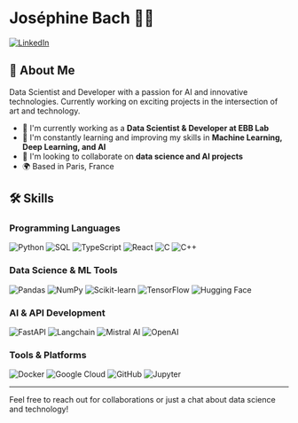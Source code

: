 # Joséphine Bach 👩‍💻

[![LinkedIn](https://img.shields.io/badge/-LinkedIn-0077B5?style=flat-square&logo=linkedin&logoColor=white)](https://www.linkedin.com/in/josephine-bach)

## 🚀 About Me

Data Scientist and Developer with a passion for AI and innovative technologies. Currently working on exciting projects in the intersection of art and technology.

- 🔭 I'm currently working as a **Data Scientist & Developer at EBB Lab**
- 🌱 I'm constantly learning and improving my skills in **Machine Learning, Deep Learning, and AI**
- 👯 I'm looking to collaborate on **data science and AI projects**
- 🌍 Based in Paris, France

## 🛠 Skills

### Programming Languages
![Python](https://img.shields.io/badge/-Python-3776AB?style=flat-square&logo=python&logoColor=white)
![SQL](https://img.shields.io/badge/-SQL-4479A1?style=flat-square&logo=postgresql&logoColor=white)
![TypeScript](https://img.shields.io/badge/-TypeScript-007ACC?style=flat-square&logo=typescript&logoColor=white)
![React](https://img.shields.io/badge/-React-61DAFB?style=flat-square&logo=react&logoColor=black)
![C](https://img.shields.io/badge/-C-A8B9CC?style=flat-square&logo=c&logoColor=white)
![C++](https://img.shields.io/badge/-C++-00599C?style=flat-square&logo=c%2B%2B&logoColor=white)

### Data Science & ML Tools
![Pandas](https://img.shields.io/badge/-Pandas-150458?style=flat-square&logo=pandas&logoColor=white)
![NumPy](https://img.shields.io/badge/-NumPy-013243?style=flat-square&logo=numpy&logoColor=white)
![Scikit-learn](https://img.shields.io/badge/-Scikit_learn-F7931E?style=flat-square&logo=scikit-learn&logoColor=white)
![TensorFlow](https://img.shields.io/badge/-TensorFlow-FF6F00?style=flat-square&logo=tensorflow&logoColor=white)
![Hugging Face](https://img.shields.io/badge/-Hugging_Face-FF9A00?style=flat-square&logo=huggingface&logoColor=white)

### AI & API Development
![FastAPI](https://img.shields.io/badge/-FastAPI-009688?style=flat-square&logo=fastapi&logoColor=white)
![Langchain](https://img.shields.io/badge/-Langchain-121D33?style=flat-square&logo=chainlink&logoColor=white)
![Mistral AI](https://img.shields.io/badge/-Mistral_AI-5A67D8?style=flat-square&logo=artificial-intelligence&logoColor=white)
![OpenAI](https://img.shields.io/badge/-OpenAI-412991?style=flat-square&logo=openai&logoColor=white)

### Tools & Platforms
![Docker](https://img.shields.io/badge/-Docker-2496ED?style=flat-square&logo=docker&logoColor=white)
![Google Cloud](https://img.shields.io/badge/-Google_Cloud-4285F4?style=flat-square&logo=google-cloud&logoColor=white)
![GitHub](https://img.shields.io/badge/-GitHub-181717?style=flat-square&logo=github)
![Jupyter](https://img.shields.io/badge/-Jupyter-F37626?style=flat-square&logo=jupyter&logoColor=white)

---

Feel free to reach out for collaborations or just a chat about data science and technology!
